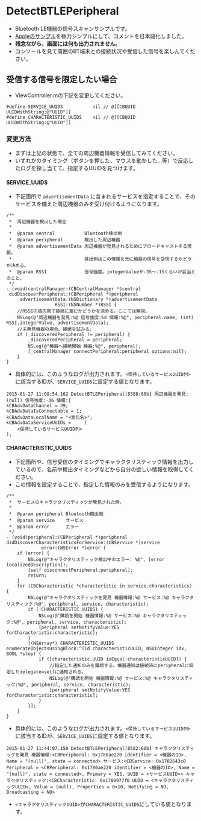 # DetectBTLEPeripheral

- Bluetooth LE機器の信号スキャンサンプルです。
- [Appleのサンプル](https://developer.apple.com/library/ios/samplecode/BTLE_Transfer/Introduction/Intro.html)を極力シンプルにして、コメントを日本語化しました。
- **残念ながら、画面には何も出力されません。**
- コンソールを見て周囲のBT端末との接続状況や受信した信号を楽しんでください。

## 受信する信号を限定したい場合

- ViewController.mの下記を変更してください。
```objc
#define SERVICE_UUIDS           nil // @[[CBUUID UUIDWithString:@"UUID"]]
#define CHARACTERISTIC_UUIDS    nil // @[[CBUUID UUIDWithString:@"UUID"]]
```
### 変更方法

- まずは上記の状態で、全ての周辺機器情報を受信してみてください。
- いずれかのタイミング（ボタンを押した、マウスを動かした…等）で反応したログを探し当てて、指定するUUIDを見つけます。

#### SERVICE_UUIDS

- 下記箇所で ```advertisementData``` に含まれるサービスを指定することで、そのサービスを備えた周辺機器のみを受け付けるようになります。

```objc
/**
 *  周辺機器を検出した場合
 *
 *  @param central           Bluetooth検出側
 *  @param peripheral        検出した周辺機器
 *  @param advertisementData 周辺機器が発見されるためにブロードキャストする情報。
 *                           検出側はこの情報を元に機器の信号を受信するかどうか決める。
 *  @param RSSI              信号強度。integerValueが-35〜-15くらいが妥当とのこと。
 */
- (void)centralManager:(CBCentralManager *)central
 didDiscoverPeripheral:(CBPeripheral *)peripheral
     advertisementData:(NSDictionary *)advertisementData
                  RSSI:(NSNumber *)RSSI {
    //RSSIの値次第で接続に進むかどうかを決める。ここでは無視。
    NSLog(@"周辺機器を発見:%@ 信号強度:%d 情報:%@", peripheral.name, (int) RSSI.integerValue, advertisementData);
    //未発見機器の場合、接続を試みる。
    if (_discoveredPeripheral != peripheral) {
        _discoveredPeripheral = peripheral;
        NSLog(@"機器へ接続開始 機器:%@", peripheral);
        [_centralManager connectPeripheral:peripheral options:nil];
    }
}
```

- 具体的には、このようなログが出力されます。```<保持しているサービスUUID列>``` に該当するIDが、```SERVICE_UUIDS```に設定する値となります。

```
2015-01-27 11:08:54.162 DetectBTLEPeripheral[8388:60b] 周辺機器を発見:(null) 信号強度:-36 情報:{
kCBAdvDataChannel = 39;
kCBAdvDataIsConnectable = 1;
kCBAdvDataLocalName = "<宣伝名>";
kCBAdvDataServiceUUIDs =     (
    <保持しているサービスUUID列>
);
```

#### CHARACTERISTIC_UUIDS

- 下記箇所や、信号受信のタイミングでキャラクタリスティック情報を出力しているので、名前や検出タイミングなどから自分の欲しい情報を取得してください。
- この情報を設定することで、指定した情報のみを受信するようになります。
```objc
/**
 *  サービスのキャラクタリスティックが発見された時。
 *
 *  @param peripheral Bluetooth検出側
 *  @param service    サービス
 *  @param error      エラー
 */
- (void)peripheral:(CBPeripheral *)peripheral
didDiscoverCharacteristicsForService:(CBService *)service
             error:(NSError *)error {
    if (error) {
        NSLog(@"キャラクタリスティック検出中のエラー: %@", [error localizedDescription]);
        [self disconnectPeripheral:peripheral];
        return;
    }
    for (CBCharacteristic *characteristic in service.characteristics) {
        NSLog(@"キャラクタリスティックを発見 機器情報:%@ サービス:%@ キャラクタリスティック:%@", peripheral, service, characteristic);
        if (!CHARACTERISTIC_UUIDS) {
            NSLog(@"購読を開始 機器情報:%@ サービス:%@ キャラクタリスティック:%@", peripheral, service, characteristic);
            [peripheral setNotifyValue:YES forCharacteristic:characteristic];
        }
        [(NSArray*) CHARACTERISTIC_UUIDS enumerateObjectsUsingBlock:^(id characteristicUUID, NSUInteger idx, BOOL *stop) {
            if ([characteristic.UUID isEqual:characteristicUUID]) {
                //指定した通知のみを購読する。機器通知は接続時にperipheralに設定したdelegate=selfに通知される。
                NSLog(@"購読を開始 機器情報:%@ サービス:%@ キャラクタリスティック:%@", peripheral, service, characteristic);
                [peripheral setNotifyValue:YES forCharacteristic:characteristic];
            }
        }];
    }
}
```

- 具体的には、このようなログが出力されます。```<保持しているサービスUUID列>``` に該当するIDが、```SERVICE_UUIDS```に設定する値となります。

```
2015-01-27 11:44:07.150 DetectBTLEPeripheral[8502:60b] キャラクタリスティックを発見 機器情報:<CBPeripheral: 0x1780ae220 identifier = <機器のID>, Name = "(null)", state = connected> サービス:<CBService: 0x1782643c0 Peripheral = <CBPeripheral: 0x1780ae220 identifier = <機器のID>, Name = "(null)", state = connected>, Primary = YES, UUID = <サービスUUID>> キャラクタリスティック:<CBCharacteristic: 0x1780977f0 UUID = <キャラクタリスティックUUID>, Value = (null), Properties = 0x10, Notifying = NO, Broadcasting = NO>
```

- ```<キャラクタリスティックUUID>```が```CHARACTERISTIC_UUIDS```にしている値となります。

